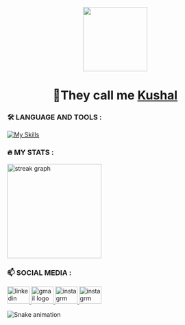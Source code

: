<div align="center">
  <img height="150" src="https://camo.githubusercontent.com/62da68eb62b1e5f175f7d1f0191dd89a653d7908feb22d37d4a0ab07365d6791/68747470733a2f2f6d656469612e67697068792e636f6d2f6d656469612f4d3967624264396e6244724f5475314d71782f67697068792e676966"  />
</div>

<h1 align="center">👋They call me <a href="">Kushal</a></h1>

<h3 align="left">🛠 LANGUAGE AND TOOLS :</h3>


 [![My Skills](https://skills.thijs.gg/icons?i=c,dart,javascript,python,java,bootstrap,html,css,git&theme=dark)](https://skills.thijs.gg)


<h3 align="left">🔥   MY STATS :</h3>

<div align="left">
  <img src="https://streak-stats.demolab.com?user=Dev00kushal&locale=en&mode=daily&theme=dark&hide_border=false&border_radius=5&order=3" height="220" alt="streak graph"  />
</div>
<h3 align="left">📫 SOCIAL MEDIA :</h3>

<div align="left">
<a href="https://www.linkedin.com/in/kushal-chaulagain-23336226a/">  
  <img src="https://raw.githubusercontent.com/maurodesouza/profile-readme-generator/master/src/assets/icons/social/linkedin/default.svg" width="52" height="40" alt="linkedin logo"/>
</a>
<a href="mailto:devkushal00gmail.com">
  <img src="https://raw.githubusercontent.com/maurodesouza/profile-readme-generator/master/src/assets/icons/social/gmail/default.svg" width="52" height="40" alt="gmail logo"/>
</a>
 <a href="https://www.instagram.com/kus_hal09/">
  <img src="https://raw.githubusercontent.com/maurodesouza/profile-readme-generator/master/src/assets/icons/social/instagram/default.svg" width="52" height="40" alt="instagrm logo"/>
</a>
<a href="https://www.facebook.com/kushal.chaulagain.716">
  <img src="https://raw.githubusercontent.com/maurodesouza/profile-readme-generator/master/src/assets/icons/social/facebook/default.svg" width="52" height="40" alt="instagrm logo"/>
</a>
</div>

![Snake animation](https://github.com/eagrundy/eagrundy/blob/output/github-contribution-grid-snake.svg)
 
